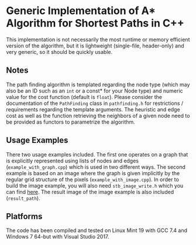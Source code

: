 # Generic Implementation of A* Algorithm for Shortest Paths in C++

This implementation is not necessarily the most runtime or memory efficient version of the algorithm, 
but it is lightweight (single-file, header-only) and very generic, so it should be quickly usable.

## Notes

The path finding algorithm is templated regarding the node type (which may also be an ID such as an 
```int``` or a const* for your Node type) and numeric value for the cost function (default is ```float```). 
Please consider the documentation of the ```PathFinding``` class in ```pathfinding.h``` for 
restrictions / requirements regarding the template arguments.
The heuristic and edge cost as well as the function retrieving the neighbors of a given node need to be 
provided as functors to parametrize the algorithm. 

## Usage Examples
There two usage examples included. The first one operates on a graph that is explicitly represented using 
lists of nodes and edges (```example_with_graph.cpp```) which is used in two different ways.
The second example is based on an image where the graph is given implicitly by the regular grid structure of 
the pixels (```example_with_image.cpp```). In order to build the image example, you will also need 
```stb_image_write.h``` which you can find [here](https://github.com/nothings/stb). 
The result image of the image example is also included (```result_path```). 

## Platforms
The code has been compiled and tested on Linux Mint 19 with GCC 7.4 and Windows 7 64-but with Visual Studio 2017.
